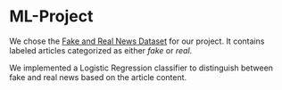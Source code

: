 # ML-Project
We chose the [Fake and Real News Dataset](https://www.kaggle.com/datasets/clmentbisaillon/fake-and-real-news-dataset) for our project. It contains labeled articles categorized as either *fake* or *real*.

We implemented a Logistic Regression classifier to distinguish between fake and real news based on the article content.
